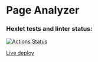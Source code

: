 # Page Analyzer

### Hexlet tests and linter status:
[![Actions Status](https://github.com/evisorexx/python-project-83/actions/workflows/hexlet-check.yml/badge.svg)](https://github.com/evisorexx/python-project-83/actions)

[Live deploy](https://page-analyzer-k6p6.onrender.com)
